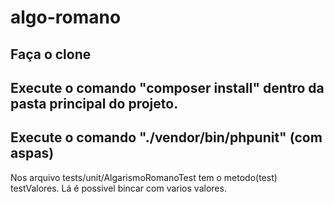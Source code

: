 # algo-romano

## Faça o clone
## Execute o comando "composer install" dentro da pasta principal do projeto.
## Execute o comando "./vendor/bin/phpunit" (com aspas)

Nos arquivo tests/unit/AlgarismoRomanoTest tem o metodo(test) testValores. Lá é possivel bincar com varios valores. 
